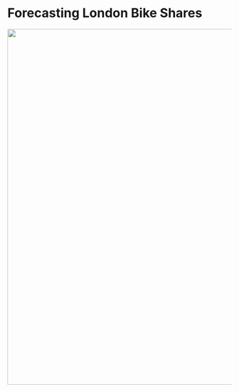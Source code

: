 # Forecasting London Bike Shares

<p align="center"><img src="data/figures/daily_forecast.png" width=800></p>
